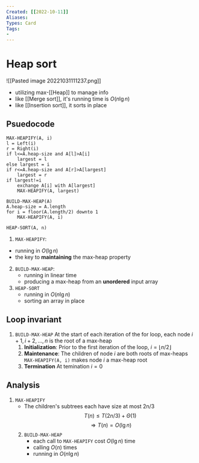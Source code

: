 ```yaml
---
Created: [[2022-10-11]]
Aliases: 
Types: Card
Tags: 
- 
---
```

# Heap sort
![[Pasted image 20221031111237.png]]
- utilizing max-[[Heap]] to manage info
- like [[Merge sort]], it's running time is $O(n\lg n)$
- like [[Insertion sort]], it sorts in place
## Psuedocode
```Pseudocode
MAX-HEAPIFY(A, i)
l = Left(i)
r = Right(i)
if l<=A.heap-size and A[l]>A[i]
	largest = l
else largest = i
if r<=A.heap-size and A[r]>A[largest]
	largest = r
if largest!=i
	exchange A[i] with A[largest]
	MAX-HEAPIFY(A, largest)

BUILD-MAX-HEAP(A)
A.heap-size = A.length
for i = floor(A.length/2) downto 1
	MAX-HEAPIFY(A, i)

HEAP-SORT(A, n)

```
1. `MAX-HEAPIFY`: 
  - running in $O(\lg n)$
  - the key to **maintaining** the max-heap property
2. `BUILD-MAX-HEAP`: 
   - running in linear time
   - producing a max-heap from an **unordered** input array
3. `HEAP-SORT`
   - running in $O(n\lg n)$
   - sorting an array in place

## Loop invariant
1. `BUILD-MAX-HEAP`
   At the start of each iteration of the for loop, each node $i+1, i+2, \dots, n$ is the root of a max-heap
   1. **Initialization**: 
      Prior to the first iteration of the loop, $i=\lfloor n/2\rfloor$
   2. **Maintenance**: 
      The children of node $i$ are both roots of max-heaps
      `MAX-HEAPIFY(A, i)` makes node $i$ a max-heap root
   3. **Termination**
      At temination $i=0$
## Analysis
1. `MAX-HEAPIFY`
   - The children's subtrees each have size at most 2n/3
   $$T(n)\leq T(2n/3)+\Theta(1)$$
   $$\Rightarrow T(n)=O(\lg n)$$
   2. `BUILD-MAX-HEAP`
      - each call to `MAX-HEAPIFY` cost $O(\lg n)$ time
      - calling $O(n)$ times
      - running in $O(n\lg n)$